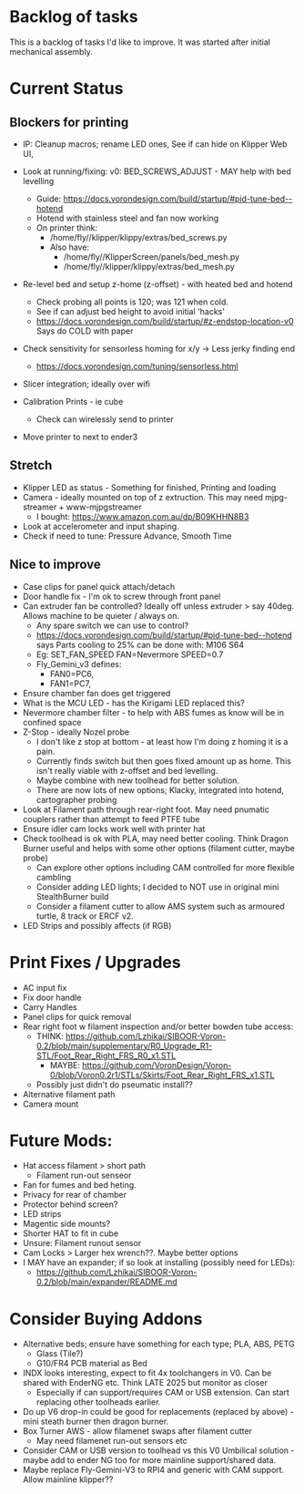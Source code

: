 # Backlog of tasks

This is a backlog of tasks I'd like to improve. It was started after initial mechanical assembly.

# Current Status
## Blockers for printing
* IP: Cleanup macros; rename LED ones, See if can hide on Klipper Web UI,
* Look at running/fixing: v0: BED_SCREWS_ADJUST - MAY help with bed levelling
    * Guide: https://docs.vorondesign.com/build/startup/#pid-tune-bed--hotend
    * Hotend with stainless steel and fan now working
    * On printer think:
        * /home/fly//klipper/klippy/extras/bed_screws.py
      * Also have:
        * /home/fly//KlipperScreen/panels/bed_mesh.py
        * /home/fly//klipper/klippy/extras/bed_mesh.py

* Re-level bed and setup z-home (z-offset) - with heated bed and hotend
    * Check probing all points is 120; was 121 when cold.
    * See if can adjust bed height to avoid initial 'hacks'
    * https://docs.vorondesign.com/build/startup/#z-endstop-location-v0  Says do COLD with paper
* Check sensitivity for sensorless homing for x/y -> Less jerky finding end
    * https://docs.vorondesign.com/tuning/sensorless.html

* Slicer integration; ideally over wifi
* Calibration Prints - ie cube
  * Check can wirelessly send to printer
* Move printer to next to ender3


## Stretch
* Klipper LED as status - Something for finished, Printing and loading
* Camera - ideally mounted on top of z extruction. This may need mjpg-streamer + www-mjpgstreamer
  * I bought: https://www.amazon.com.au/dp/B09KHHN8B3
* Look at accelerometer and input shaping.
* Check if need to tune: Pressure Advance, Smooth Time

## Nice to improve
* Case clips for panel quick attach/detach
* Door handle fix - I'm ok to screw through front panel
* Can extruder fan be controlled? Ideally off unless extruder > say 40deg. Allows machine to be quieter / always on.
    * Any spare switch we can use to control?
    * https://docs.vorondesign.com/build/startup/#pid-tune-bed--hotend says Parts cooling to 25% can be done with: M106 S64
    * Eg: SET_FAN_SPEED FAN=Nevermore SPEED=0.7
    * Fly_Gemini_v3 defines:
      * FAN0=PC6,
      * FAN1=PC7,
* Ensure chamber fan does get triggered
* What is the MCU LED - has the Kirigami LED replaced this?
* Nevermore chamber filter - to help with ABS fumes as know will be in confined space
* Z-Stop - ideally Nozel probe
    * I don't like z stop at bottom - at least how I'm doing z homing it is a pain.
    * Currently finds switch but then goes fixed amount up as home. This isn't really viable with z-offset and bed levelling.
    * Maybe combine with new toolhead for better solution.
    * There are now lots of new options; Klacky, integrated into hotend, cartographer probing
* Look at Filament path through rear-right foot. May need pnumatic couplers rather than attempt to feed PTFE tube
* Ensure idler cam locks work well with printer hat
* Check toolhead is ok with PLA, may need better cooling. Think Dragon Burner useful and helps with some other options (filament cutter, maybe probe)
    * Can explore other options including CAM controlled for more flexible cambling
    * Consider adding LED lights; I decided to NOT use in original mini StealthBurner build
    * Consider a filament cutter to allow AMS system such as armoured turtle, 8 track or ERCF v2.
* LED Strips and possibly affects (if RGB)

# Print Fixes / Upgrades
* AC input fix
* Fix door handle
* Carry Handles
* Panel clips for quick removal
* Rear right foot w filament inspection and/or better bowden tube access:
    * THINK: https://github.com/Lzhikai/SIBOOR-Voron-0.2/blob/main/supplementary/R0_Upgrade_R1-STL/Foot_Rear_Right_FRS_R0_x1.STL
        * MAYBE: https://github.com/VoronDesign/Voron-0/blob/Voron0.2r1/STLs/Skirts/Foot_Rear_Right_FRS_x1.STL
    * Possibly just didn't do pseumatic install??
* Alternative filament path
* Camera mount


# Future Mods:
- Hat access filament > short path
    - Filament run-out senseor
- Fan for fumes and bed heting.
- Privacy for rear of chamber
- Protector behind screen?
- LED strips
- Magentic side mounts?
- Shorter HAT to fit in cube
- Unsure: Filament runout sensor
- Cam Locks > Larger hex wrench??. Maybe better options
- I MAY have an expander; if so look at installing (possibly need for LEDs):
    - https://github.com/Lzhikai/SIBOOR-Voron-0.2/blob/main/expander/README.md

# Consider Buying Addons
* Alternative beds; ensure have something for each type; PLA, ABS, PETG
  * Glass (Tile?)
  * G10/FR4 PCB material as Bed
* INDX looks interesting, expect to fit 4x toolchangers in V0. Can be shared with EnderNG etc. Think LATE 2025 but monitor as closer
  * Especially if can support/requires CAM or USB extension. Can start replacing other toolheads earlier.
* Do up V6 drop-in could be good for replacements (replaced by above) - mini steath burner then dragon burner.
* Box Turner AWS - allow filamenet swaps after filament cutter
  * May need filamenet run-out sensors etc
* Consider CAM or USB version to toolhead vs this V0 Umbilical solution - maybe add to ender NG too for more mainline support/shared data.
* Maybe replace Fly-Gemini-V3 to RPI4 and generic with CAM support. Allow mainline klipper??
